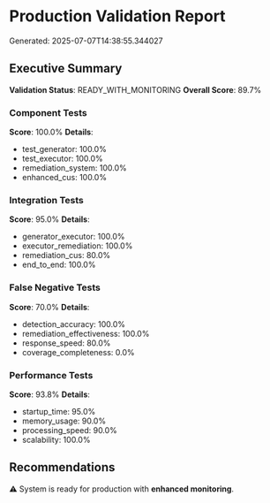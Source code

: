 # Production Validation Report
Generated: 2025-07-07T14:38:55.344027

## Executive Summary
**Validation Status**: READY_WITH_MONITORING
**Overall Score**: 89.7%

### Component Tests
**Score**: 100.0%
**Details**:
- test_generator: 100.0%
- test_executor: 100.0%
- remediation_system: 100.0%
- enhanced_cus: 100.0%

### Integration Tests
**Score**: 95.0%
**Details**:
- generator_executor: 100.0%
- executor_remediation: 100.0%
- remediation_cus: 80.0%
- end_to_end: 100.0%

### False Negative Tests
**Score**: 70.0%
**Details**:
- detection_accuracy: 100.0%
- remediation_effectiveness: 100.0%
- response_speed: 80.0%
- coverage_completeness: 0.0%

### Performance Tests
**Score**: 93.8%
**Details**:
- startup_time: 95.0%
- memory_usage: 90.0%
- processing_speed: 90.0%
- scalability: 100.0%

## Recommendations
⚠️ System is ready for production with **enhanced monitoring**.